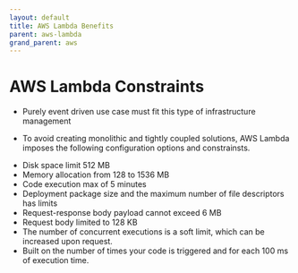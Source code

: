 ```yaml
---
layout: default
title: AWS Lambda Benefits
parent: aws-lambda
grand_parent: aws
---
```


# AWS Lambda Constraints

- Purely event driven use case must fit this type of infrastructure management

- To avoid creating monolithic and tightly coupled solutions, AWS Lambda imposes the following configuration options and constrainsts.

* Disk space limit 512 MB
* Memory allocation from 128 to 1536 MB
* Code execution max of 5 minutes
* Deployment package size and the maximum number of file descriptors has limits
* Request-response body payload cannot exceed 6 MB
* Request body limited to 128 KB
* The number of concurrent executions is a soft limit, which can be increased upon request.
* Built on the number of times your code is triggered and for each 100 ms of execution time.
